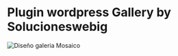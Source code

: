 # Plugin wordpress Gallery by Solucioneswebig


![Diseño galeria Mosaico](https://raw.githubusercontent.com/solucioneswebig/wordpress_gallery_pro_by_solucioneswebig/blob/master/assets/images/background.png)
